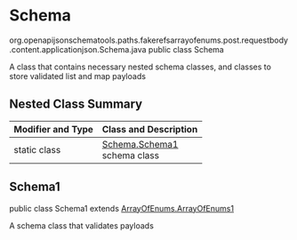 # Schema
org.openapijsonschematools.paths.fakerefsarrayofenums.post.requestbody.content.applicationjson.Schema.java
public class Schema

A class that contains necessary nested schema classes, and classes to store validated list and map payloads

## Nested Class Summary
| Modifier and Type | Class and Description |
| ----------------- | ---------------------- |
| static class | [Schema.Schema1](#schema1)<br> schema class |

## Schema1
public class Schema1
extends [ArrayOfEnums.ArrayOfEnums1](../../../../../../components/schemas/ArrayOfEnums.md#arrayofenums1)

A schema class that validates payloads
